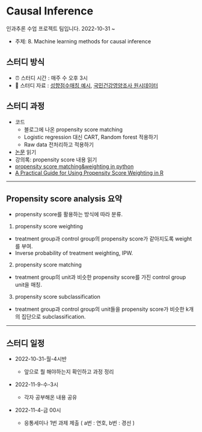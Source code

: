 # Causal Inference 
 인과추론 수업 프로젝트 팀입니다. 2022-10-31 ~
 - 주제: 8. Machine learning methods for causal inference

## 스터디 방식
- ⏰ 스터디 시간 : 매주 수 오후 3시
- 📗 스터디 자료 : [성향점수매칭 예시](https://m.blog.naver.com/paperfactor_ceo/222098513280), [국민건강영양조사 원시데이터](https://knhanes.kdca.go.kr/knhanes/sub03/sub03_02_05.do)
  
## 스터디 과정
- 코드
  - 블로그에 나온 propensity score matching
  - Logistic regression 대신 CART, Random forest 적용하기
  - Raw data 전처리하고 적용하기
- [논문](https://www.ncbi.nlm.nih.gov/pmc/articles/PMC2807890/pdf/nihms153529.pdf) 읽기
- 강의록: propensity score 내용 읽기
- [propensity score matching&weighting in python](https://matheusfacure.github.io/python-causality-handbook/11-Propensity-Score.html)
- [A Practical Guide for Using Propensity Score Weighting in R](https://www.math.umd.edu/~slud/s818M-MissingData/PropensityScoreWeightingR.pdf)
--------------------------
## Propensity score analysis 요약
  - propensity score를 활용하는 방식에 따라 분류.
1. propensity score weighting
  - treatment group과 control group의 propensity score가 같아지도록 weight를 부여.
  - Inverse probability of treatment weighting, IPW.

2. propensity score matching
  - treatment group의 unit과 비슷한 propensity score를 가진 control group unit을 매칭.
  
3. propensity score subclassification
  - treatment group과 control group의 unit들을 propensity score가 비슷한 k개의 집단으로 subclassification.
----------------------------
## 스터디 일정
- 2022-10-31-월-4시반
  - 앞으로 뭘 해야하는지 확인하고 과정 정리

- 2022-11-9-수-3시
  - 각자 공부해온 내용 공유
- 2022-11-4-금 00시
  - 응통세미나 1번 과제 제출 ( a번 : 연호, b번 : 경선 )

